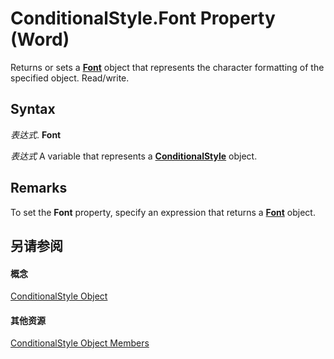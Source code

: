 
# ConditionalStyle.Font Property (Word)

Returns or sets a  **[Font](bc97f4df-fc81-d6c8-e99a-d50dc793b7ae.md)** object that represents the character formatting of the specified object. Read/write.


## Syntax

 _表达式_. **Font**

 _表达式_ A variable that represents a **[ConditionalStyle](2380494e-09e9-8494-a93c-8bbaf621aad1.md)** object.


## Remarks

To set the  **Font** property, specify an expression that returns a **[Font](bc97f4df-fc81-d6c8-e99a-d50dc793b7ae.md)** object.


## 另请参阅


#### 概念


[ConditionalStyle Object](2380494e-09e9-8494-a93c-8bbaf621aad1.md)
#### 其他资源


[ConditionalStyle Object Members](http://msdn.microsoft.com/library/050eac65-1af1-ba8a-6dd5-810a904be85b%28Office.15%29.aspx)